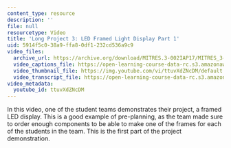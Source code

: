 ```yaml
---
content_type: resource
description: ''
file: null
resourcetype: Video
title: 'Long Project 3: LED Framed Light Display Part 1'
uid: 5914f5c0-38a9-ffa8-0df1-232cd536a9c9
video_files:
  archive_url: https://archive.org/download/MITRES.3-002IAP17/MITRES_3-002IAP17_Long_Project_3_300k.mp4
  video_captions_file: https://open-learning-course-data-rc.s3.amazonaws.com/res-3-002-collaborative-design-and-creative-expression-with-arduino-microcontrollers-january-iap-2017/940befbb13a65637a58ef7fcf1941f96_ttuvXdZNcDM.vtt
  video_thumbnail_file: https://img.youtube.com/vi/ttuvXdZNcDM/default.jpg
  video_transcript_file: https://open-learning-course-data-rc.s3.amazonaws.com/res-3-002-collaborative-design-and-creative-expression-with-arduino-microcontrollers-january-iap-2017/13480c1d51c856486aa7affdc7d9fd71_ttuvXdZNcDM.pdf
video_metadata:
  youtube_id: ttuvXdZNcDM
---
```


In this video, one of the student teams demonstrates their project, a framed LED display. This is a good example of pre-planning, as the team made sure to order enough components to be able to make one of the frames for each of the students in the team. This is the first part of the project demonstration.